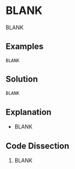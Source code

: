# BLANK
BLANK  
  
## Examples
```
BLANK
```
  
## Solution
```python
BLANK
```
  
## Explanation
* BLANK  
  
## Code Dissection
1. BLANK  